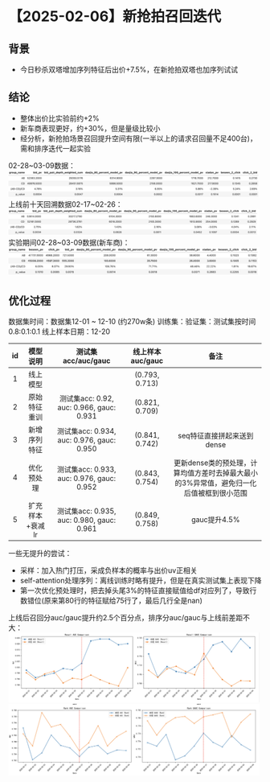 # 【2025-02-06】新抢拍召回迭代
## 背景
- 今日秒杀双塔增加序列特征后出价+7.5%，在新抢拍双塔也加序列试试

## 结论

- 整体出价比实验前约+2%
- 新车商表现更好，约+30%，但是量级比较小
- 经分析，新抢拍场景召回提升空间有限(一半以上的请求召回量不足400台)，需和排序迭代一起实验


02-28~03-09数据：
<img src="./pic/res.png" alt="指标" width="500" />
上线前十天回溯数据02-17~02-26：
<img src="./pic/retrace.png" alt="回溯指标" width="500" />
实验期间02-28~03-09数据(新车商)：
<img src="./pic/new user res.png" alt="新商指标" width="500" />


## 优化过程
数据集时间：数据集12-01 ~ 12-10 (约270w条)
训练集：验证集：测试集按时间0.8:0.1:0.1
线上样本日期：12-20

| id  | 模型说明 | 测试集acc/auc/gauc|	线上样本auc/gauc |	备注   |
|:---:|:---:|:---:|:---:|:---:|
| 1 | 线上模型 | | (0.793, 0.713)| |
| 2|  原始特征重训  | 测试集acc: 0.92, auc: 0.966, gauc: 0.931 | (0.821, 0.709)||
| 3 | 新增序列特征 | 测试集acc: 0.934, auc: 0.976, gauc: 0.950 | (0.841, 0.742)|seq特征直接拼起来送到dense|
| 4 | 优化预处理 | 测试集acc: 0.933, auc: 0.976, gauc: 0.952 | (0.843, 0.754)|更新dense类的预处理，计算均值方差时去掉最大最小的3%异常值，避免归一化后值被框到很小范围|
| 5 | 扩充样本+衰减lr | 测试集acc: 0.935, auc: 0.980, gauc: 0.961 | (0.849, 0.758)|gauc提升4.5%|

一些无提升的尝试：
- 采样：加入热门打压，采成负样本的概率与出价uv正相关
- self-attention处理序列：离线训练时略有提升，但是在真实测试集上表现下降
- 第一次优化预处理时，把去掉头尾3%的特征直接赋值给df对应列了，导致行数错位(原来第80行的特征赋给75行了，最后几行全是nan)


上线后召回分auc/gauc提升约2.5个百分点，排序分auc/gauc与上线前差距不大：
<img src="./pic/recall auc.png" alt="召回auc/gauc" width="500" />
<img src="./pic/rank auc.png" alt="排序auc/gauc" width="500" />
